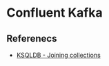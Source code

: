 # Confluent Kafka

## Referenecs
* [KSQLDB - Joining collections](https://docs.ksqldb.io/en/latest/developer-guide/joins/join-streams-and-tables/)